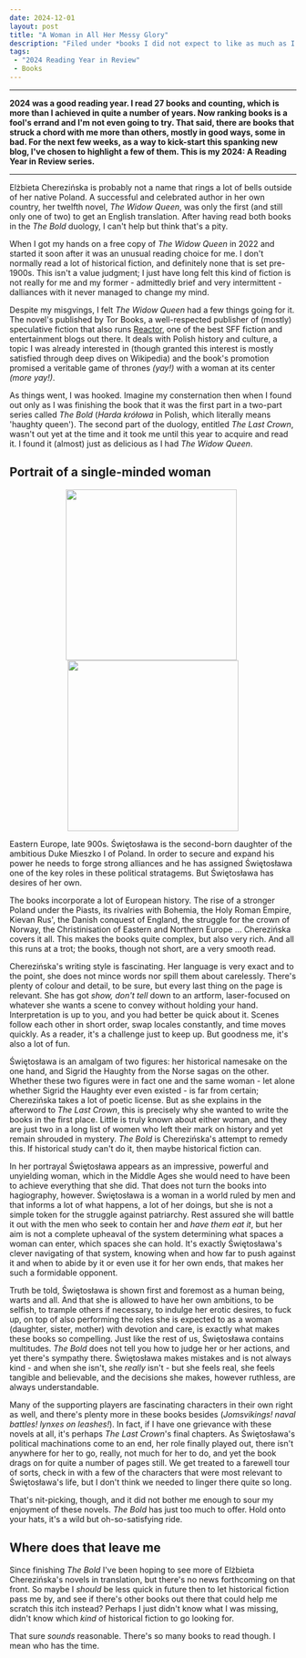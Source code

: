 ```yaml
---
date: 2024-12-01
layout: post
title: "A Woman in All Her Messy Glory"
description: "Filed under *books I did not expect to like as much as I did*. How Elżbieta Cherezińska's expansive medieval epic of an unyielding woman at the center of a pan-European game of thrones made me change my tune about historical fiction - *maybe*."
tags:
 - "2024 Reading Year in Review"
 - Books
---
```


---

**2024 was a good reading year. I read 27 books and counting, which is more than I achieved in quite a number of years. Now ranking books is a fool's errand and I'm not even going to try. That said, there are books that struck a chord with me more than others, mostly in good ways, some in bad. For the next few weeks, as a way to kick-start this spanking new blog, I've chosen to highlight a few of them. This is my 2024: A Reading Year in Review series.**

---

Elżbieta Cherezińska is probably not a name that rings a lot of bells outside of her native Poland. A successful and celebrated author in her own country, her twelfth novel, *The Widow Queen*, was only the first (and still only one of two) to get an English translation. After having read both books in the *The Bold* duology, I can't help but think that's a pity.

When I got my hands on a free copy of *The Widow Queen* in 2022 and started it soon after it was an unusual reading choice for me. I don't normally read a lot of historical fiction, and definitely none that is set pre-1900s. This isn't a value judgment; I just have long felt this kind of fiction is not really for me and my former - admittedly brief and very intermittent - dalliances with it never managed to change my mind. 

Despite my misgvings, I felt *The Widow Queen* had a few things going for it. The novel's published by Tor Books, a well-respected publisher of (mostly) speculative fiction that also runs [Reactor](https://reactormag.com/), one of the best SFF fiction and entertainment blogs out there. It deals with Polish history and culture, a topic I was already interested in (though granted this interest is mostly satisfied through deep dives on Wikipedia) and the book's promotion promised a veritable game of thrones *(yay!)* with a woman at its center *(more yay!)*. 

As things went, I was hooked. Imagine my consternation then when I found out only as I was finishing the book that it was the first part in a two-part series called *The Bold* (*Harda krółowa* in Polish, which literally means 'haughty queen'). The second part of the duology, entitled *The Last Crown*, wasn't out yet at the time and it took me until this year to acquire and read it. I found it (almost) just as delicious as I had *The Widow Queen*.

## Portrait of a single-minded woman

<p style="text-align: center;">
    <img src="{{site.baseurl}}/docs/assets/images/widowqueen.jpg" style="height: 300px; vertical-align: top; margin-right: 0.5em;" />
    <img src="{{site.baseurl}}/docs/assets/images/lastcrown.jpg" style="height: 300px; vertical-align: top;" />
</p>

Eastern Europe, late 900s. Świętosława is the second-born daughter of the ambitious Duke Mieszko I of Poland. In order to secure and expand his power he needs to forge strong alliances and he has assigned Świętosława one of the key roles in these political stratagems. But Świętosława has desires of her own. 

The books incorporate a lot of European history. The rise of a stronger Poland under the Piasts, its rivalries with Bohemia, the Holy Roman Empire, Kievan Rus', the Danish conquest of England, the struggle for the crown of Norway, the Christinisation of Eastern and Northern Europe ... Cherezińska covers it all. This makes the books quite complex, but also very rich. And all this runs at a trot; the books, though not short, are a very smooth read.

Cherezińska's writing style is fascinating. Her language is very exact and to the point, she does not mince words nor spill them about carelessly. There's plenty of colour and detail, to be sure, but every last thing on the page is relevant. She has got *show, don't tell* down to an artform, laser-focused on whatever she wants a scene to convey without holding your hand. Interpretation is up to you, and you had better be quick about it. Scenes follow each other in short order, swap locales constantly, and time moves quickly. As a reader, it's a challenge just to keep up. But goodness me, it's also a lot of fun.

Świętosława is an amalgam of two figures: her historical namesake on the one hand, and Sigrid the Haughty from the Norse sagas on the other. Whether these two figures were in fact one and the same woman - let alone whether Sigrid the Haughty ever even existed - is far from certain; Cherezińska takes a lot of poetic license. But as she explains in the afterword to *The Last Crown*, this is precisely why she wanted to write the books in the first place. Little is truly known about either woman, and they are just two in a long list of women who left their mark on history and yet remain shrouded in mystery. *The Bold* is Cherezińska's attempt to remedy this. If historical study can't do it, then maybe historical fiction can. 

In her portrayal Świętosława appears as an impressive, powerful and unyielding woman, which in the Middle Ages she would need to have been to achieve everything that she did. That does not turn the books into hagiography, however. Świętosława is a woman in a world ruled by men and that informs a lot of what happens, a lot of her doings, but she is not a simple token for the struggle against patriarchy. Rest assured she will battle it out with the men who seek to contain her and *have them eat it*, but her aim is not a complete upheaval of the system determining what spaces a woman can enter, which spaces she can hold. It's exactly Świętosława's clever navigating of that system, knowing when and how far to push against it and when to abide by it or even use it for her own ends, that makes her such a formidable opponent.

Truth be told, Świętosława is shown first and foremost as a human being, warts and all. And that she is allowed to have her own ambitions, to be selfish, to trample others if necessary, to indulge her erotic desires, to fuck up, on top of also performing the roles she is expected to as a woman (daughter, sister, mother) with devotion and care,  is exactly what makes these books so compelling. Just like the rest of us, Świętosława contains multitudes. *The Bold* does not tell you how to judge her or her actions, and yet there's sympathy there. Świętosława makes mistakes and is not always kind - and when she isn't, she *really* isn't - but she feels real, she feels tangible and believable, and the decisions she makes, however ruthless, are always understandable.

Many of the supporting players are fascinating characters in their own right as well, and there's plenty more in these books besides (*Jomsvikings! naval battles! lynxes on leashes!*). In fact, if I have one grievance with these novels at all, it's perhaps *The Last Crown*'s final chapters. As Świętosława's political machinations come to an end, her role finally played out, there isn't anywhere for her to go, really, not much for her to do, and yet the book drags on for quite a number of pages still. We get treated to a farewell tour of sorts, check in with a few of the characters that were most relevant to Świętosława's life, but I don't think we needed to linger there quite so long. 

That's nit-picking, though, and it did not bother me enough to sour my enjoyment of these novels. *The Bold* has just too much to offer. Hold onto your hats, it's a wild but oh-so-satisfying ride.

## Where does that leave me

Since finishing *The Bold* I've been hoping to see more of Elżbieta Cherezińska's novels in translation, but there's no news forthcoming on that front. So maybe I *should* be less quick in future then to let historical fiction pass me by, and see if there's other books out there that could help me scratch this itch instead? Perhaps I just didn't know what I was missing, didn't know which *kind* of historical fiction to go looking for.

That sure *sounds* reasonable. There's so many books to read though. I mean who has the time.